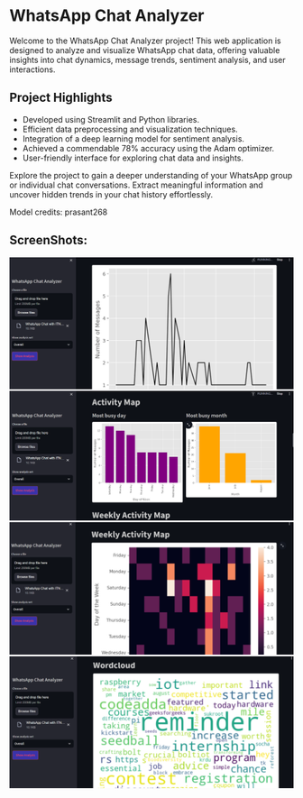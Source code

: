 # WhatsApp Chat Analyzer

Welcome to the WhatsApp Chat Analyzer project! This web application is designed to analyze and visualize WhatsApp chat data, offering valuable insights into chat dynamics, message trends, sentiment analysis, and user interactions.

## Project Highlights
- Developed using Streamlit and Python libraries.
- Efficient data preprocessing and visualization techniques.
- Integration of a deep learning model for sentiment analysis.
- Achieved a commendable 78% accuracy using the Adam optimizer.
- User-friendly interface for exploring chat data and insights.

Explore the project to gain a deeper understanding of your WhatsApp group or individual chat conversations. Extract meaningful information and uncover hidden trends in your chat history effortlessly.

Model credits: prasant268

## ScreenShots:
![Screenshot 1](https://github.com/Kathankathrotiya/WhatsApp-Chat-Analyzer/blob/main/Screenshot%202023-09-23%20184132.png)
![Screenshot 2](https://github.com/Kathankathrotiya/WhatsApp-Chat-Analyzer/blob/main/Screenshot%202023-09-23%20184141.png)
![Screenshot 3](https://github.com/Kathankathrotiya/WhatsApp-Chat-Analyzer/blob/main/Screenshot%202023-09-23%20184153.png)
![Screenshot 4](https://github.com/Kathankathrotiya/WhatsApp-Chat-Analyzer/blob/main/Screenshot%202023-09-23%20184218.png)
